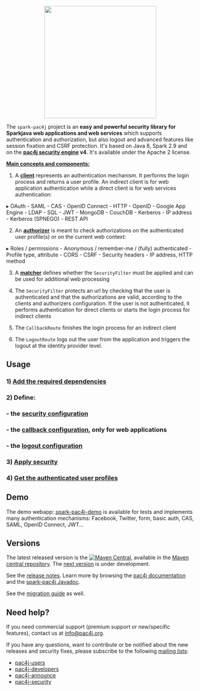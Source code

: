 <p align="center">
  <img src="https://pac4j.github.io/pac4j/img/logo-spark.png" width="300" />
</p>

The `spark-pac4j` project is an **easy and powerful security library for Sparkjava web applications and web services** which supports authentication and authorization, but also logout and advanced features like session fixation and CSRF protection.
It's based on Java 8, Spark 2.9 and on the **[pac4j security engine](https://github.com/pac4j/pac4j) v4**. It's available under the Apache 2 license.

[**Main concepts and components:**](http://www.pac4j.org/docs/main-concepts-and-components.html)

1) A [**client**](http://www.pac4j.org/docs/clients.html) represents an authentication mechanism. It performs the login process and returns a user profile. An indirect client is for web application authentication while a direct client is for web services authentication:

&#9656; OAuth - SAML - CAS - OpenID Connect - HTTP - OpenID - Google App Engine - LDAP - SQL - JWT - MongoDB - CouchDB - Kerberos - IP address - Kerberos (SPNEGO) - REST API

2) An [**authorizer**](http://www.pac4j.org/docs/authorizers.html) is meant to check authorizations on the authenticated user profile(s) or on the current web context:

&#9656; Roles / permissions - Anonymous / remember-me / (fully) authenticated - Profile type, attribute -  CORS - CSRF - Security headers - IP address, HTTP method

3) A [**matcher**](http://www.pac4j.org/docs/matchers.html) defines whether the `SecurityFilter` must be applied and can be used for additional web processing

4) The `SecurityFilter` protects an url by checking that the user is authenticated and that the authorizations are valid, according to the clients and authorizers configuration. If the user is not authenticated, it performs authentication for direct clients or starts the login process for indirect clients

5) The `CallbackRoute` finishes the login process for an indirect client

6) The `LogoutRoute` logs out the user from the application and triggers the logout at the identity provider level.


## Usage

### 1) [Add the required dependencies](https://github.com/pac4j/spark-pac4j/wiki/Dependencies)

### 2) Define:

### - the [security configuration](https://github.com/pac4j/spark-pac4j/wiki/Security-configuration)
### - the [callback configuration](https://github.com/pac4j/spark-pac4j/wiki/Callback-configuration), only for web applications
### - the [logout configuration](https://github.com/pac4j/spark-pac4j/wiki/Logout-configuration)

### 3) [Apply security](https://github.com/pac4j/spark-pac4j/wiki/Apply-security)

### 4) [Get the authenticated user profiles](https://github.com/pac4j/spark-pac4j/wiki/Get-the-authenticated-user-profiles)


## Demo

The demo webapp: [spark-pac4j-demo](https://github.com/pac4j/spark-pac4j-demo) is available for tests and implements many authentication mechanisms: Facebook, Twitter, form, basic auth, CAS, SAML, OpenID Connect, JWT...


## Versions

The latest released version is the [![Maven Central](https://maven-badges.herokuapp.com/maven-central/org.pac4j/spark-pac4j/badge.svg?style=flat)](https://maven-badges.herokuapp.com/maven-central/org.pac4j/spark-pac4j), available in the [Maven central repository](https://repo.maven.apache.org/maven2).
The [next version](https://github.com/pac4j/spark-pac4j/wiki/Next-version) is under development.

See the [release notes](https://github.com/pac4j/spark-pac4j/wiki/Release-Notes). Learn more by browsing the [pac4j documentation](https://www.javadoc.io/doc/org.pac4j/pac4j-core/4.0.1/index.html) and the [spark-pac4j Javadoc](http://www.javadoc.io/doc/org.pac4j/spark-pac4j/4.0.0).

See the [migration guide](https://github.com/pac4j/spark-pac4j/wiki/Migration-guide) as well.


## Need help?

If you need commercial support (premium support or new/specific features), contact us at [info@pac4j.org](mailto:info@pac4j.org).

If you have any questions, want to contribute or be notified about the new releases and security fixes, please subscribe to the following [mailing lists](http://www.pac4j.org/mailing-lists.html):

- [pac4j-users](https://groups.google.com/forum/?hl=en#!forum/pac4j-users)
- [pac4j-developers](https://groups.google.com/forum/?hl=en#!forum/pac4j-dev)
- [pac4j-announce](https://groups.google.com/forum/?hl=en#!forum/pac4j-announce)
- [pac4j-security](https://groups.google.com/forum/#!forum/pac4j-security)
